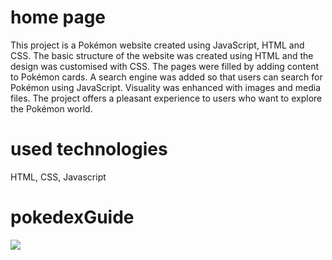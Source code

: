 <h1>home page</h1>

This project is a Pokémon website created using JavaScript, HTML and CSS. The basic structure of the website was created using HTML and the design was customised with CSS. The pages were filled by adding content to Pokémon cards. A search engine was added so that users can search for Pokémon using JavaScript. Visuality was enhanced with images and media files. The project offers a pleasant experience to users who want to explore the Pokémon world.


<h1>used technologies</h1>
HTML, CSS, Javascript



<h1>pokedexGuide</h1>

<img src="./image/pokedexGuide.gif"/>
